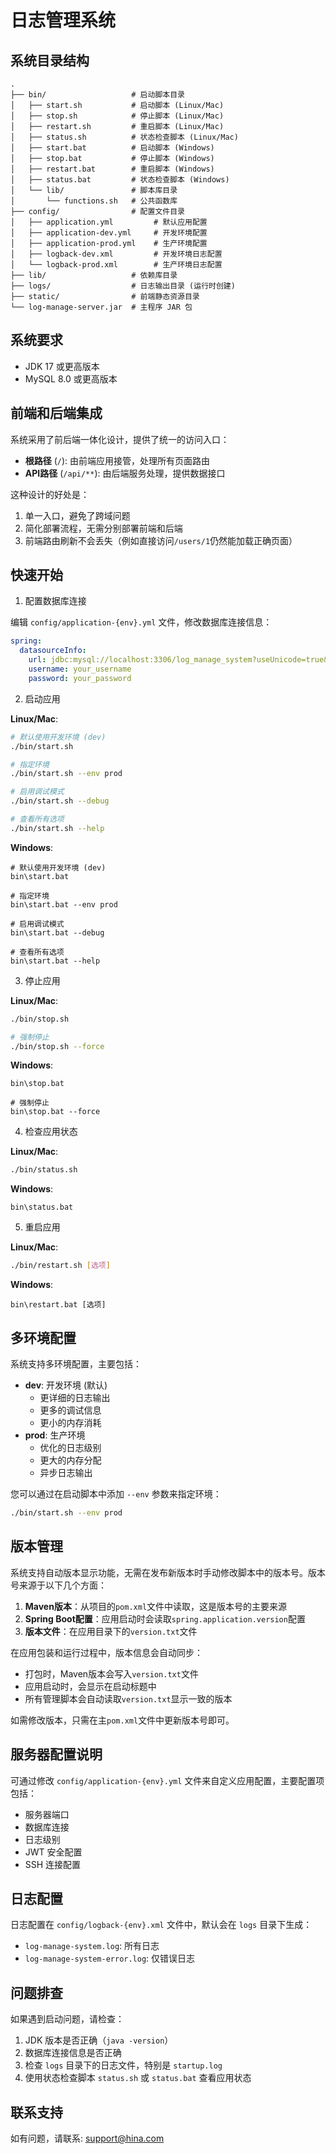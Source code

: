 # 日志管理系统

## 系统目录结构

```
.
├── bin/                   # 启动脚本目录
│   ├── start.sh           # 启动脚本 (Linux/Mac)
│   ├── stop.sh            # 停止脚本 (Linux/Mac)
│   ├── restart.sh         # 重启脚本 (Linux/Mac)
│   ├── status.sh          # 状态检查脚本 (Linux/Mac)
│   ├── start.bat          # 启动脚本 (Windows)
│   ├── stop.bat           # 停止脚本 (Windows)
│   ├── restart.bat        # 重启脚本 (Windows)
│   ├── status.bat         # 状态检查脚本 (Windows)
│   └── lib/               # 脚本库目录
│       └── functions.sh   # 公共函数库
├── config/                # 配置文件目录
│   ├── application.yml         # 默认应用配置
│   ├── application-dev.yml     # 开发环境配置
│   ├── application-prod.yml    # 生产环境配置
│   ├── logback-dev.xml         # 开发环境日志配置
│   └── logback-prod.xml        # 生产环境日志配置
├── lib/                   # 依赖库目录
├── logs/                  # 日志输出目录 (运行时创建)
├── static/                # 前端静态资源目录
└── log-manage-server.jar  # 主程序 JAR 包
```

## 系统要求

- JDK 17 或更高版本
- MySQL 8.0 或更高版本

## 前端和后端集成

系统采用了前后端一体化设计，提供了统一的访问入口：

- **根路径** (`/`): 由前端应用接管，处理所有页面路由
- **API路径** (`/api/**`): 由后端服务处理，提供数据接口

这种设计的好处是：

1. 单一入口，避免了跨域问题
2. 简化部署流程，无需分别部署前端和后端
3. 前端路由刷新不会丢失（例如直接访问`/users/1`仍然能加载正确页面）

## 快速开始

1. 配置数据库连接

编辑 `config/application-{env}.yml` 文件，修改数据库连接信息：

```yaml
spring:
  datasourceInfo:
    url: jdbc:mysql://localhost:3306/log_manage_system?useUnicode=true&characterEncoding=utf8&serverTimezone=Asia/Shanghai
    username: your_username
    password: your_password
```

2. 启动应用

**Linux/Mac**:

```bash
# 默认使用开发环境 (dev)
./bin/start.sh

# 指定环境
./bin/start.sh --env prod

# 启用调试模式
./bin/start.sh --debug

# 查看所有选项
./bin/start.sh --help
```

**Windows**:

```
# 默认使用开发环境 (dev)
bin\start.bat

# 指定环境
bin\start.bat --env prod

# 启用调试模式
bin\start.bat --debug

# 查看所有选项
bin\start.bat --help
```

3. 停止应用

**Linux/Mac**:

```bash
./bin/stop.sh

# 强制停止
./bin/stop.sh --force
```

**Windows**:

```
bin\stop.bat

# 强制停止
bin\stop.bat --force
```

4. 检查应用状态

**Linux/Mac**:

```bash
./bin/status.sh
```

**Windows**:

```
bin\status.bat
```

5. 重启应用

**Linux/Mac**:

```bash
./bin/restart.sh [选项]
```

**Windows**:

```
bin\restart.bat [选项]
```

## 多环境配置

系统支持多环境配置，主要包括：

- **dev**: 开发环境 (默认)
  - 更详细的日志输出
  - 更多的调试信息
  - 更小的内存消耗
- **prod**: 生产环境
  - 优化的日志级别
  - 更大的内存分配
  - 异步日志输出

您可以通过在启动脚本中添加 `--env` 参数来指定环境：

```bash
./bin/start.sh --env prod
```

## 版本管理

系统支持自动版本显示功能，无需在发布新版本时手动修改脚本中的版本号。版本号来源于以下几个方面：

1. **Maven版本**：从项目的`pom.xml`文件中读取，这是版本号的主要来源
2. **Spring Boot配置**：应用启动时会读取`spring.application.version`配置
3. **版本文件**：在应用目录下的`version.txt`文件

在应用包装和运行过程中，版本信息会自动同步：

- 打包时，Maven版本会写入`version.txt`文件
- 应用启动时，会显示在启动标题中
- 所有管理脚本会自动读取`version.txt`显示一致的版本

如需修改版本，只需在主`pom.xml`文件中更新版本号即可。

## 服务器配置说明

可通过修改 `config/application-{env}.yml` 文件来自定义应用配置，主要配置项包括：

- 服务器端口
- 数据库连接
- 日志级别
- JWT 安全配置
- SSH 连接配置

## 日志配置

日志配置在 `config/logback-{env}.xml` 文件中，默认会在 `logs` 目录下生成：

- `log-manage-system.log`: 所有日志
- `log-manage-system-error.log`: 仅错误日志

## 问题排查

如果遇到启动问题，请检查：

1. JDK 版本是否正确（`java -version`）
2. 数据库连接信息是否正确
3. 检查 `logs` 目录下的日志文件，特别是 `startup.log`
4. 使用状态检查脚本 `status.sh` 或 `status.bat` 查看应用状态

## 联系支持

如有问题，请联系: support@hina.com
